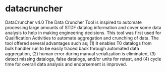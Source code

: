 # datacruncher
DataCruncher v4.0
The Data Cruncher Tool is inspired to automate processing large amounts of STDF datalog information and cover some data analysis to help in making engineering decisions. This tool was first used for Qualification Activities to automate aggregation and crunching of data. The tool offered several advantages such as; (1) it enables T0 datalogs from bulk handler run to be easily traced back through automated data aggregation, (2) human error during manual serialization is eliminated, (3) detect missing datalogs, false datalogs, and/or units for retest, and (4) cycle time for overall data analysis and endorsement is improved.
